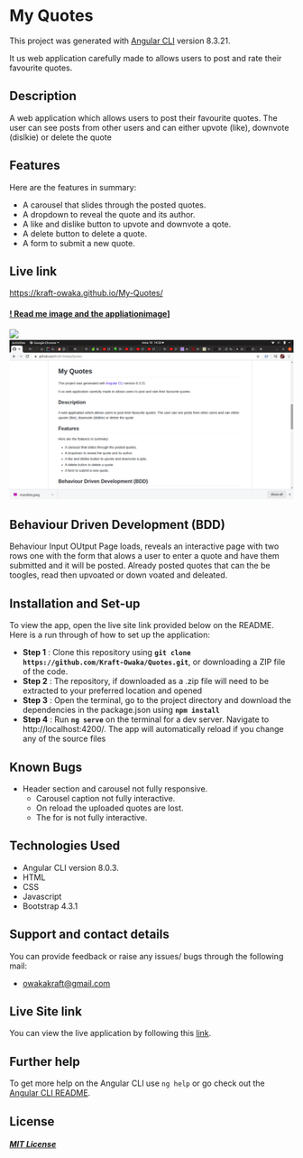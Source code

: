 # My Quotes

This project was generated with [Angular CLI](https://github.com/angular/angular-cli) version 8.3.21.

It us web application carefully made to allows users to post and rate their favourite quotes.

## Description
A web application which allows users to post their favourite quotes. The user can see posts from other users and can either upvote (like), downvote (dislkie) or delete the quote

## Features
Here are the features in summary:
* A carousel that slides through the posted quotes.
* A dropdown to reveal the quote and its author.
* A like and dislike button to upvote and downvote a qote.
* A delete button to delete a quote.
* A form to submit a new quote.

## Live link 
https://kraft-owaka.github.io/My-Quotes/

#### [! Read me image and the appliationimage](link-to-image)]
<img src = "./src/assets/Screenshot from2.png">
<img src ="./src/assets/Screenshot from1.png">


## Behaviour Driven Development (BDD)
Behaviour  Input  OUtput
Page loads, reveals an interactive page with two rows one with the form that alows a user to enter a quote and have them submitted and it will be posted. Already posted quotes that can the be toogles, read then upvoated or down voated and deleated. 

## Installation and Set-up
To view the app, open the live site link provided below on the README.
Here is a run through of how to set up the application:
* **Step 1** : Clone this repository using **`git clone https://github.com/Kraft-Owaka/Quotes.git`**, or downloading a ZIP file of the code.
* **Step 2** : The repository, if downloaded as a .zip file will need to be extracted to your preferred location and opened
* **Step 3** : Open the terminal, go to the project directory and download the dependencies in the package.json using **`npm install`**
* **Step 4** : Run **`ng serve`** on the terminal for a dev server. Navigate to http://localhost:4200/. The app will automatically reload if you change any of the source files

## Known Bugs
* Header section and carousel not fully responsive.
    * Carousel caption  not fully interactive.
    * On reload the uploaded quotes are lost.
    * The for is not fully interactive. 

## Technologies Used
* Angular CLI version 8.0.3.
* HTML  
* CSS
* Javascript
* Bootstrap 4.3.1

## Support and contact details
You can provide feedback or raise any issues/ bugs through the following mail:
* owakakraft@gmail.com

## Live Site link
You can view the live application by following this [link](https:///).


## Further help

To get more help on the Angular CLI use `ng help` or go check out the [Angular CLI README](https://github.com/angular/angular-cli/blob/master/README.md).

## License
#### [*MIT License*](LICENSE)
